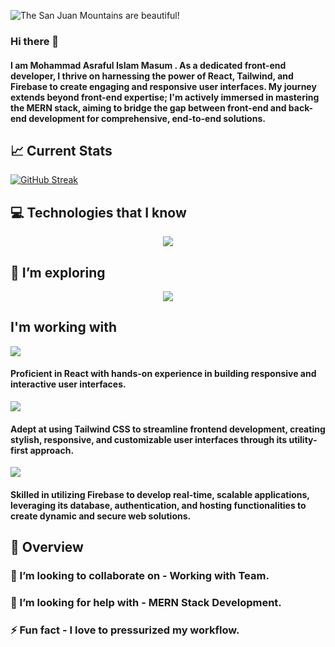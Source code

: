 
![The San Juan Mountains are beautiful!](https://i.postimg.cc/2jGQxw2x/github-banner.png "San Juan Mountains")

### Hi there 👋
#### I am Mohammad Asraful Islam Masum . As a dedicated front-end developer, I thrive on harnessing the power of React, Tailwind, and Firebase to create engaging and responsive user interfaces. My journey extends beyond front-end expertise; I'm actively immersed in mastering the MERN stack, aiming to bridge the gap between front-end and back-end development for comprehensive, end-to-end solutions.

## 📈 Current Stats
[![GitHub Streak](https://github-readme-streak-stats.herokuapp.com?user=AsrafulMasum&theme=github-dark-dimmed&hide_border=true&card_width=850)](https://git.io/streak-stats)

<!-- ## 📫 How to reach me: -->
## 💻 Technologies that I know
<p align="center">
  <a href="https://skillicons.dev">
    <img src="https://skillicons.dev/icons?i=js,html,css,tailwind,react,firebase,nodejs,mongodb,express" />
  </a>
</p>

## 🌱 I’m exploring

<p align="center">
  <a href="https://skillicons.dev">
    <img src="https://skillicons.dev/icons?i=nextjs,jest,postman" />
  </a>
</p>

## I'm working with 

<p>
  <a href="https://skillicons.dev">
    <img src="https://skillicons.dev/icons?i=react" />
  </a>
</p>

#### Proficient in React with hands-on experience in building responsive and interactive user interfaces.

<p>
  <a href="https://skillicons.dev">
    <img src="https://skillicons.dev/icons?i=tailwind" />
  </a>
</p>

#### Adept at using Tailwind CSS to streamline frontend development, creating stylish, responsive, and customizable user interfaces through its utility-first approach.


<p>
  <a href="https://skillicons.dev">
    <img src="https://skillicons.dev/icons?i=firebase" />
  </a>
</p>

#### Skilled in utilizing Firebase to develop real-time, scalable applications, leveraging its database, authentication, and hosting functionalities to create dynamic and secure web solutions.

## 👀 Overview 
<!-- **AsrafulMasum/AsrafulMasum** is a ✨ _special_ ✨ repository because its `README.md` (this file) appears on your GitHub profile.

Here are some ideas to get you started: -->

<!-- - 🔭 I’m currently working on ... -->
### 👯 I’m looking to collaborate on - Working with Team.
### 🤔 I’m looking for help with - MERN Stack Development.
### ⚡ Fun fact - I love to pressurized my workflow.
<!-- - 💬 Ask me about ...
- 😄 Pronouns: ... -->

